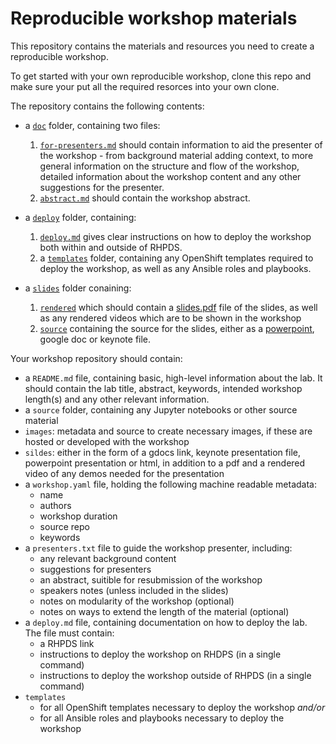 # Reproducible workshop materials

This repository contains the materials and resources you need to create a reproducible workshop.

To get started with your own reproducible workshop, clone this repo and make sure your put all the required resorces into your own clone.

The repository contains the following contents: 

* a [`doc`](./doc) folder, containing two files:
    1. [`for-presenters.md`](./doc/for-presenters.md) should contain information to aid the presenter of the workshop - from background material adding context, to more general information on the structure and flow of the workshop, detailed information about the workshop content and any other suggestions for the presenter. 
    2. [`abstract.md`](./doc/abstract.md) should contain the workshop abstract.

* a [`deploy`](./deploy) folder, containing: 
    1. [`deploy.md`](./deploy/deploy.md) gives clear instructions on how to deploy the workshop both within and outside of RHPDS.
    2. a [`templates`](./deploy/templates) folder, containing any OpenShift templates required to deploy the workshop, as well as any Ansible roles and playbooks.

* a [`slides`](./slides) folder conaining:
    1. [`rendered`](./rendered) which should contain a [slides.pdf](./rendered/slides.pdf) file of the slides, as well as any rendered videos which are to be shown in the workshop
    2. [`source`](./source) containing the source for the slides, either as a [powerpoint](./source/slides.pptx), google doc or keynote file.      

Your workshop repository should contain:
* a `README.md` file, containing basic, high-level information about the lab. It should contain the lab title, abstract, keywords, intended workshop length(s) and any other relevant information. 
* a `source` folder, containing any Jupyter notebooks or other source material
* `images`: metadata and source to create necessary images, if these are hosted or developed with the workshop
* `sildes`: either in the form of a gdocs link, keynote presentation file, powerpoint presentation or html, in addition to a pdf and a rendered video of any demos needed for the presentation 
* a `workshop.yaml` file, holding the following machine readable metadata:
    - name
    - authors
    - workshop duration
    - source repo
    - keywords
* a `presenters.txt` file to guide the workshop presenter, including:
    - any relevant background content 
    - suggestions for presenters
    - an abstract, suitible for resubmission of the workshop
    - speakers notes (unless included in the slides)
    - notes on modularity of the workshop (optional)
    - notes on ways to extend the length of the material (optional)
* a `deploy.md` file, containing documentation on how to deploy the lab. The file must contain:
    - a RHPDS link
    - instructions to deploy the workshop on RHDPS (in a single command)
    - instructions to deploy the workshop outside of RHPDS (in a single command)
* `templates` 
    - for all OpenShift templates necessary to deploy the workshop _and/or_
    - for all Ansible roles and playbooks necessary to deploy the workshop